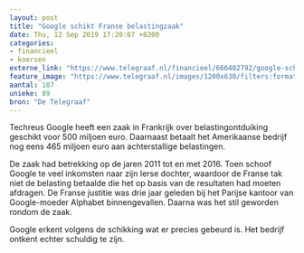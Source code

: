 ```yaml
---
layout: post
title: "Google schikt Franse belastingzaak"
date: Thu, 12 Sep 2019 17:20:07 +0200
categories: 
- financieel 
- koersen 
externe_link: "https://www.telegraaf.nl/financieel/666402792/google-schikt-franse-belastingzaak"
feature_image: "https://www.telegraaf.nl/images/1200x630/filters:format(jpeg):quality(80)/cdn-kiosk-api.telegraaf.nl/cdbfe88a-d570-11e9-9b97-0218eaf05005.jpg"
aantal: 107
unieke: 89
bron: "De Telegraaf"
---
```


<p class="intro">Techreus Google heeft een zaak in Frankrijk over belastingontduiking geschikt voor 500 miljoen euro. Daarnaast betaalt het Amerikaanse bedrijf nog eens 465 miljoen euro aan achterstallige belastingen.</p> <p>De zaak had betrekking op de jaren 2011 tot en met 2016. Toen schoof Google te veel inkomsten naar zijn Ierse dochter, waardoor de Franse tak niet de belasting betaalde die het op basis van de resultaten had moeten afdragen. De Franse justitie was drie jaar geleden bij het Parijse kantoor van Google-moeder Alphabet binnengevallen. Daarna was het stil geworden rondom de zaak.</p><p>Google erkent volgens de schikking wat er precies gebeurd is. Het bedrijf ontkent echter schuldig te zijn.</p>
